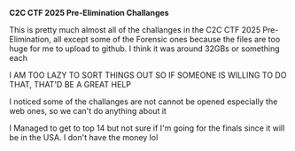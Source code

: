 **C2C CTF 2025 Pre-Elimination Challanges**

This is pretty much almost all of the challanges in the C2C CTF 2025 Pre-Elimination, all except some of the Forensic ones because the files are too huge for me to upload to github. I think it was around 32GBs or something each

I AM TOO LAZY TO SORT THINGS OUT SO IF SOMEONE IS WILLING TO DO THAT, THAT'D BE A GREAT HELP 

I noticed some of the challanges are not cannot be opened especially the web ones, so we can't do anything about it 


I Managed to get to top 14 but not sure if I'm going for the finals since it will be in the USA. I don't have the money lol
